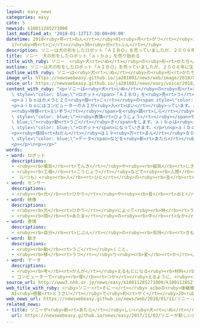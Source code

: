 ```yaml
---
layout: easy_news
categories: easy
cate: 5
newsid: k10011285271000
last_modified_at: '2018-01-12T17:30:00+09:00'
datetime: 2018<ruby>年<rt>ねん</rt></ruby>01<ruby>月<rt>がつ</rt></ruby>12<ruby>日<rt>にち</rt></ruby>
  17<ruby>時<rt>じ</rt></ruby>30<ruby>分<rt>ふん</rt></ruby>
description: ソニーは犬の形をしたロボット「ＡＩＢＯ」を売っていましたが、２００６年に生産をやめました。
title: ソニー　犬の形をしたロボット「ａｉｂｏ」を売り始める
title_with_ruby: ソニー　<ruby>犬<rt>いぬ</rt></ruby>の<ruby>形<rt>かたち</rt></ruby>をしたロボット「ａｉｂｏ」を<ruby>売<rt>う</rt></ruby>り<ruby>始<rt>はじ</rt></ruby>める
outline: ソニーは犬の形をしたロボット「ＡＩＢＯ」を売っていましたが、２００６年に生産をやめました。
outline_with_ruby: ソニーは<ruby>犬<rt>いぬ</rt></ruby>の<ruby>形<rt>かたち</rt></ruby>をしたロボット「ＡＩＢＯ」を<ruby>売<rt>う</rt></ruby>っていましたが、２００６<ruby>年<rt>ねん</rt></ruby>に<ruby>生産<rt>せいさん</rt></ruby>をやめました。
image_url: https://newswebeasy.github.io/ja201801/news/web/image/2018/01/11/K10011285271_1801111706_1801111708_01_03.jpg
voice_url: https://newswebeasy.github.io/ja201801/news/easy/voice/2018/01/12/k10011285271000.mp3
content_with_ruby: "<p>ソニーは<ruby>犬<rt>いぬ</rt></ruby>の<ruby>形<rt>かたち</rt></ruby>をした<span\
  \ style=\"color: blue;\">ロボット</span>「ＡＩＢＯ」を<ruby>売<rt>う</rt></ruby>っていましたが、２００６<ruby>年<rt>ねん</rt></ruby>に<ruby>生産<rt>せいさん</rt></ruby>をやめました。ソニーは１１<ruby>日<rt>にち</rt></ruby>、<ruby>新<rt>あたら</rt></ruby>しく<ruby>作<rt>つく</rt></ruby>った「ａｉｂｏ」を<ruby>売<rt>う</rt></ruby>り<ruby>始<rt>はじ</rt></ruby>めました。</p>\n\
  <p>ａｉｂｏはカメラと２０<ruby>個<rt>こ</rt></ruby>の<span style=\"color: blue;\">センサー</span>で<ruby>周<rt>まわ</rt></ruby>りを<ruby>調<rt>しら</rt></ruby>べながら、<ruby>歩<rt>ある</rt></ruby>いたり、<ruby>動<rt>うご</rt></ruby>いたりします。<ruby>手<rt>て</rt></ruby>や<ruby>足<rt>あし</rt></ruby>は<ruby>本当<rt>ほんとう</rt></ruby>の<ruby>犬<rt>いぬ</rt></ruby>のように<ruby>細<rt>こま</rt></ruby>かく<ruby>動<rt>うご</rt></ruby>きます。</p>\n\
  <p>ａｉｂｏにはコンピューターのＡＩが<ruby>入<rt>はい</rt></ruby>っています。ＡＩはカメラの<span style=\"color: blue;\"\
  ><ruby>映像<rt>えいぞう</rt></ruby></span>を<ruby>調<rt>しら</rt></ruby>べて、<ruby>人<rt>ひと</rt></ruby>の<ruby>顔<rt>かお</rt></ruby>を<ruby>覚<rt>おぼ</rt></ruby>えます。<ruby>人<rt>ひと</rt></ruby>が<ruby>変<rt>か</rt></ruby>わると、<ruby>違<rt>ちが</rt></ruby>う<span\
  \ style=\"color: blue;\"><ruby>表情<rt>ひょうじょう</rt></ruby></span>や<span style=\"color:\
  \ blue;\"><ruby>動<rt>うご</rt></ruby>き</span>をします。ａｉｂｏは<ruby>人<rt>ひと</rt></ruby>と<ruby>話<rt>はな</rt></ruby>したことなどを<ruby>覚<rt>おぼ</rt></ruby>えて、１つ１つ<ruby>違<rt>ちが</rt></ruby>う<span\
  \ style=\"color: blue;\">ロボット</span>になっていきます。</p>\n<p>ａｉｂｏを<ruby>買<rt>か</rt></ruby>った<ruby>男性<rt>だんせい</rt></ruby>は「ずっと<ruby>待<rt>ま</rt></ruby>っていました。<ruby>大事<rt>だいじ</rt></ruby>に<ruby>育<rt>そだ</rt></ruby>てたいです」と<ruby>話<rt>はな</rt></ruby>していました。</p>\n\
  <p><ruby>値段<rt>ねだん</rt></ruby>は１９<ruby>万<rt>まん</rt></ruby>８０００<ruby>円<rt>えん</rt></ruby>です。１か<ruby>月<rt>げつ</rt></ruby>に２９８０<ruby>円<rt>えん</rt></ruby><ruby>払<rt>はら</rt></ruby>うと、インターネットを<ruby>使<rt>つか</rt></ruby>って<span\
  \ style=\"color: blue;\">データ</span>などを<ruby>新<rt>あたら</rt></ruby>しくすることができます。<ruby>今<rt>いま</rt></ruby>は<ruby>日本<rt>にっぽん</rt></ruby>だけで<ruby>売<rt>う</rt></ruby>っていますが、ソニーはこれから<ruby>外国<rt>がいこく</rt></ruby>でも<ruby>売<rt>う</rt></ruby>る<ruby>予定<rt>よてい</rt></ruby>です。</p>\n\
  <p></p>\n<p></p>"
words:
- word: ロボット
  descriptions:
  - <ruby><rb>電気</rb><rt>でんき</rt></ruby>や<ruby><rb>磁気</rb><rt>じき</rt></ruby>の<ruby><rb>力</rb><rt>ちから</rt></ruby>で<ruby><rb>動</rb><rt>うご</rt></ruby>く<ruby><rb>人形</rb><rt>にんぎょう</rt></ruby>。<ruby><rb>人造</rb><rt>じんぞう</rt></ruby><ruby><rb>人間</rb><rt>にんげん</rt></ruby>。
  - <ruby><rb>工場</rb><rt>こうじょう</rt></ruby>などで<ruby><rb>人間</rb><rt>にんげん</rt></ruby>に<ruby><rb>代</rb><rt>か</rt></ruby>わって、<ruby><rb>作業</rb><rt>さぎょう</rt></ruby>する<ruby><rb>機械</rb><rt>きかい</rt></ruby>。
  - （いつも）<ruby><rb>人</rb><rt>ひと</rt></ruby>の<ruby><rb>言</rb><rt>い</rt></ruby>いなりになって<ruby><rb>動</rb><rt>うご</rt></ruby>く<ruby><rb>人</rb><rt>ひと</rt></ruby>。
- word: センサー
  descriptions:
  - <ruby><rb>光</rb><rt>ひかり</rt></ruby>や<ruby><rb>音</rb><rt>おと</rt></ruby>、<ruby><rb>温度</rb><rt>おんど</rt></ruby>などに<ruby><rb>反応</rb><rt>はんのう</rt></ruby>して、<ruby><rb>電気的</rb><rt>でんきてき</rt></ruby>な<ruby><rb>信号</rb><rt>しんごう</rt></ruby>を<ruby><rb>送</rb><rt>おく</rt></ruby>る<ruby><rb>装置</rb><rt>そうち</rt></ruby>。
- word: 映像
  descriptions:
  - <ruby><rb>光</rb><rt>ひかり</rt></ruby>によって<ruby><rb>映</rb><rt>うつ</rt></ruby>し<ruby><rb>出</rb><rt>だ</rt></ruby>された、<ruby><rb>物</rb><rt>もの</rt></ruby>の<ruby><rb>姿</rb><rt>すがた</rt></ruby>。
  - <ruby><rb>頭</rb><rt>あたま</rt></ruby>の<ruby><rb>中</rb><rt>なか</rt></ruby>にうかんだ<ruby><rb>物</rb><rt>もの</rt></ruby>の<ruby><rb>形</rb><rt>かたち</rt></ruby>やようす。イメージ。
- word: 表情
  descriptions:
  - <ruby><rb>自分</rb><rt>じぶん</rt></ruby>の<ruby><rb>気持</rb><rt>きも</rt></ruby>ちを<ruby><rb>顔</rb><rt>かお</rt></ruby>や<ruby><rb>身</rb><rt>み</rt></ruby>ぶりに<ruby><rb>表</rb><rt>あらわ</rt></ruby>すこと。また、その<ruby><rb>顔</rb><rt>かお</rt></ruby>つき。
- word: 動き
  descriptions:
  - <ruby><rb>動</rb><rt>うご</rt></ruby>くこと。
  - <ruby><rb>移</rb><rt>うつ</rt></ruby>り<ruby><rb>変</rb><rt>か</rt></ruby>わり。<ruby><rb>変動</rb><rt>へんどう</rt></ruby>。<ruby><rb>変化</rb><rt>へんか</rt></ruby>。
- word: データ
  descriptions:
  - <ruby><rb>考</rb><rt>かんが</rt></ruby>えるもとになる<ruby><rb>材料</rb><rt>ざいりょう</rt></ruby>や<ruby><rb>事実</rb><rt>じじつ</rt></ruby>。
  - コンピューターで<ruby><rb>使</rb><rt>つか</rt></ruby>えるように、<ruby><rb>数字</rb><rt>すうじ</rt></ruby>や<ruby><rb>記号</rb><rt>きごう</rt></ruby>に<ruby><rb>置</rb><rt>お</rt></ruby>きかえられた<ruby><rb>資料</rb><rt>しりょう</rt></ruby>。
source_url: http://www3.nhk.or.jp/news/easy/k10011285271000/k10011285271000.html
web_title_with_ruby: <ruby>ソニー<rt>そにー</rt></ruby> aiboの<ruby>後継機<rt>こうけいき</rt></ruby><ruby>発売<rt>はつばい</rt></ruby>
  AI<ruby>搭載<rt>とうさい</rt></ruby>で<ruby>約<rt>やく</rt></ruby>20<ruby>万<rt>まん</rt></ruby><ruby>円<rt>えん</rt></ruby>
web_news_url: https://newswebeasy.github.io/news/web/2018/01/11/ソニー-aiboの後継機発売-AI搭載で約20万円
related_news:
- title: ソニーが<ruby>新<rt>あたら</rt></ruby>しい<ruby>犬<rt>いぬ</rt></ruby>の<ruby>形<rt>かたち</rt></ruby>のロボット「ａｉｂｏ」を<ruby>発表<rt>はっぴょう</rt></ruby>
  url: https://newswebeasy.github.io/news/easy/2017/11/02/ソニーが新しい犬の形のロボットaiboを発表
...
```

